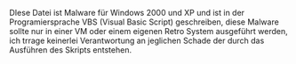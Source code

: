 DIese Datei ist Malware für Windows 2000 und XP und ist in der Programiersprache VBS (Visual Basic Script) geschreiben, diese Malware sollte nur in einer VM oder einem eigenen Retro System ausgeführt werden, 
ich trrage keinerlei Verantwortung an jeglichen Schade der durch das Ausführen des Skripts entstehen.
